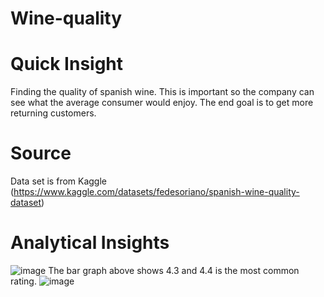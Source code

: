 # Wine-quality
# Quick Insight
Finding the quality of spanish wine. This is important so the company can see what the average consumer would enjoy. The end goal is to get more returning customers.
# Source 
Data set is from Kaggle (https://www.kaggle.com/datasets/fedesoriano/spanish-wine-quality-dataset)

# Analytical Insights

![image](https://github.com/Jonher0100/Wine-quality/assets/127071673/7ef90e4e-22ea-4faa-9f38-c5d91ba49e8a)
The bar graph above shows 4.3 and 4.4 is the most common rating. 
![image](https://github.com/Jonher0100/Wine-quality/assets/127071673/00f4994f-446b-4b35-894c-647427a39754)
